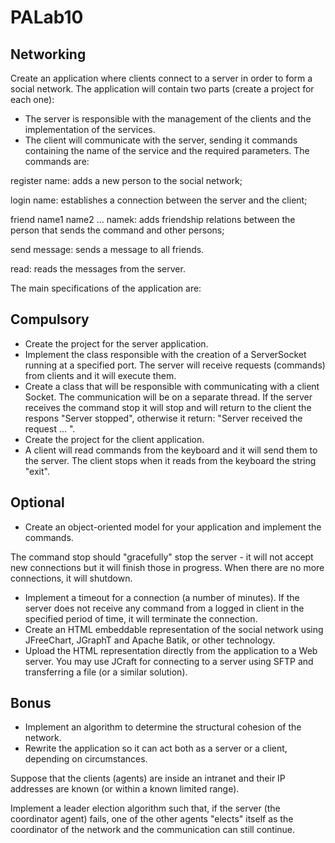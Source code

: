# PALab10

## Networking
Create an application where clients connect to a server in order to form a social network. The application will contain two parts (create a project for each one):

- The server is responsible with the management of the clients and the implementation of the services.
- The client will communicate with the server, sending it commands containing the name of the service and the required parameters. The commands are:

register name: adds a new person to the social network;

login name: establishes a connection between the server and the client;

friend name1 name2 ... namek: adds friendship relations between the person that sends the command and other persons;

send message: sends a message to all friends.

read: reads the messages from the server.

The main specifications of the application are:

## Compulsory
- Create the project for the server application.
- Implement the class responsible with the creation of a ServerSocket running at a specified port. The server will receive requests (commands) from clients and it will execute them.
- Create a class that will be responsible with communicating with a client Socket. The communication will be on a separate thread. If the server receives the command stop it will stop and will return to the client the respons "Server stopped", otherwise it return: "Server received the request ... ".
- Create the project for the client application.
- A client will read commands from the keyboard and it will send them to the server. The client stops when it reads from the keyboard the string "exit".

## Optional
- Create an object-oriented model for your application and implement the commands.

The command stop should "gracefully" stop the server - it will not accept new connections but it will finish those in progress. When there are no more connections, it will shutdown.
- Implement a timeout for a connection (a number of minutes). If the server does not receive any command from a logged in client in the specified period of time, it will terminate the connection.
- Create an HTML embeddable representation of the social network using JFreeChart, JGraphT and Apache Batik, or other technology.
- Upload the HTML representation directly from the application to a Web server. You may use JCraft for connecting to a server using SFTP and transferring a file (or a similar solution).

## Bonus
- Implement an algorithm to determine the structural cohesion of the network.
- Rewrite the application so it can act both as a server or a client, depending on circumstances.

Suppose that the clients (agents) are inside an intranet and their IP addresses are known (or within a known limited range).

Implement a leader election algorithm such that, if the server (the coordinator agent) fails, one of the other agents "elects" itself as the coordinator of the network and the communication can still continue.
